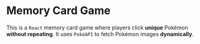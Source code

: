 # Memory Card Game

This is a `React` memory card game where players click **unique** Pokémon **without repeating**. It uses `PokéAPI` to fetch Pokémon images **dynamically**.
